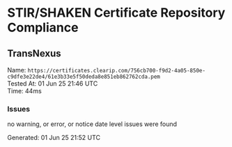 # STIR/SHAKEN Certificate Repository Compliance

## TransNexus

Name: `https://certificates.clearip.com/756cb700-f9d2-4a05-850e-c9dfe3e22de4/61e3b33e5f50deda8e851eb862762cda.pem`\
Tested At: 01 Jun 25 21:46 UTC\
Time: 44ms

### Issues

no warning, or error, or notice date level issues were found

Generated: 01 Jun 25 21:52 UTC